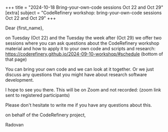 +++
title = "2024-10-18 Bring-your-own-code sessions Oct 22 and Oct 29"
[extra]
subject = "CodeRefinery workshop: bring-your-own-code sessions Oct 22 and Oct 29"
+++

Dear {first_name},

on Tuesday (Oct 22) and the Tuesday the week after (Oct 29) we offer two sessions where you can ask questions about the CodeRefinery workshop material and how to apply it to your own code and scripts and research:
https://coderefinery.github.io/2024-09-10-workshop/#schedule (bottom of that page)

You can bring your own code and we can look at it together. Or we just discuss any questions that you might have about research software development.

I hope to see you there. This will be on Zoom and not recorded:
(zoom link sent to registered participants)

Please don't hesitate to write me if you have any questions about this.

on behalf of the CodeRefinery project,

Radovan
